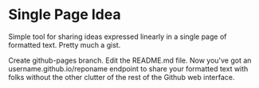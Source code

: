# Single Page Idea

Simple tool for sharing ideas expressed linearly in a single page of formatted text. Pretty much a gist.

Create github-pages branch. Edit the README.md file. Now you've got an username.github.io/reponame endpoint to share your formatted text with folks without the other clutter of the rest of the Github web interface.
